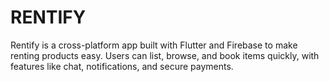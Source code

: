 # RENTIFY
Rentify is a cross-platform app built with Flutter and Firebase to make renting products easy. Users can list, browse, and book items quickly, with features like chat, notifications, and secure payments.
